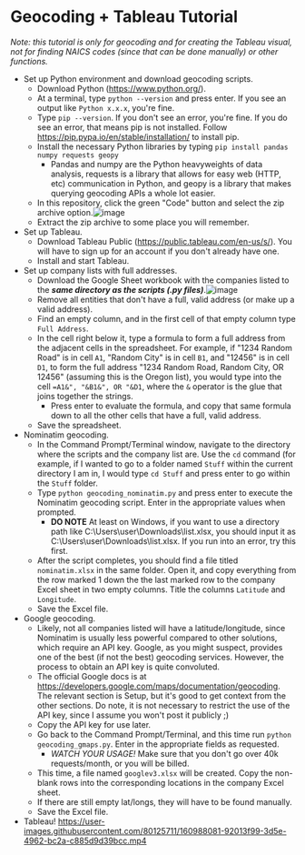 # Geocoding + Tableau Tutorial #
*Note: this tutorial is only for geocoding and for creating the Tableau visual, not for finding NAICS codes (since that can be done manually) or other functions.*
* Set up Python environment and download geocoding scripts.
    * Download Python (https://www.python.org/).
    * At a terminal, type `python --version` and press enter. If you see an output like `Python x.x.x`, you're fine.
    * Type `pip --version`. If you don't see an error, you're fine. If you do see an error, that means pip is not installed. Follow https://pip.pypa.io/en/stable/installation/ to install pip.
    * Install the necessary Python libraries by typing `pip install pandas numpy requests geopy`
        * Pandas and numpy are the Python heavyweights of data analysis, requests is a library that allows for easy web (HTTP, etc) communication in Python, and geopy is a library that makes querying geocoding APIs a whole lot easier.
    * In this repository, click the green "Code" button and select the zip archive option.![image](https://user-images.githubusercontent.com/80125711/160976565-c5478463-d377-4483-888b-f03b8e9fa55a.png)
    * Extract the zip archive to some place you will remember.
* Set up Tableau.
    * Download Tableau Public (https://public.tableau.com/en-us/s/). You will have to sign up for an account if you don't already have one.
    * Install and start Tableau.
* Set up company lists with full addresses.
    * Download the Google Sheet workbook with the companies listed to the *__same directory as the scripts (.py files)__*.![image](https://user-images.githubusercontent.com/80125711/160977059-93dcc577-0029-48bf-bf39-5f75cc6d7cc0.png)
    * Remove all entities that don't have a full, valid address (or make up a valid address).
    * Find an empty column, and in the first cell of that empty column type `Full Address`.
    * In the cell right below it, type a formula to form a full address from the adjacent cells in the spreadsheet. For example, if "1234 Random Road" is in cell `A1`, "Random City" is in cell `B1`, and "12456" is in cell `D1`, to form the full address "1234 Random Road, Random City, OR 12456" (assuming this is the Oregon list), you would type into the cell `=A1&", "&B1&", OR "&D1`, where the `&` operator is the glue that joins together the strings.
        * Press enter to evaluate the formula, and copy that same formula down to all the other cells that have a full, valid address.
     * Save the spreadsheet.
* Nominatim geocoding.
    * In the Command Prompt/Terminal window, navigate to the directory where the scripts and the company list are. Use the `cd` command (for example, if I wanted to go to a folder named `Stuff` within the current directory I am in, I would type `cd Stuff` and press enter to go within the `Stuff` folder.
    * Type `python geocoding_nominatim.py` and press enter to execute the Nominatim geocoding script. Enter in the appropriate values when prompted.
        * __DO NOTE__ At least on Windows, if you want to use a directory path like C:\Users\user\Downloads\list.xlsx, you should input it as C:\\Users\\user\\Downloads\\list.xlsx. If you run into an error, try this first.
    * After the script completes, you should find a file titled `nominatim.xlsx` in the same folder. Open it, and copy everything from the row marked 1 down the the last marked row to the company Excel sheet in two empty columns. Title the columns `Latitude` and `Longitude`.
    * Save the Excel file.
* Google geocoding.
    * Likely, not all companies listed will have a latitude/longitude, since Nominatim is usually less powerful compared to other solutions, which require an API key. Google, as you might suspect, provides one of the best (if not the best) geocoding services. However, the process to obtain an API key is quite convoluted.
    * The official Google docs is at https://developers.google.com/maps/documentation/geocoding. The relevant section is Setup, but it's good to get context from the other sections. Do note, it is not necessary to restrict the use of the API key, since I assume you won't post it publicly ;) 
    * Copy the API key for use later.
    * Go back to the Command Prompt/Terminal, and this time run `python geocoding_gmaps.py`. Enter in the appropriate fields as requested.
        * *WATCH YOUR USAGE!* Make sure that you don't go over 40k requests/month, or you will be billed.
    * This time, a file named `googlev3.xlsx` will be created. Copy the non-blank rows into the corresponding locations in the company Excel sheet.
    * If there are still empty lat/longs, they will have to be found manually.
    * Save the Excel file.
* Tableau!
https://user-images.githubusercontent.com/80125711/160988081-92013f99-3d5e-4962-bc2a-c885d9d39bcc.mp4
